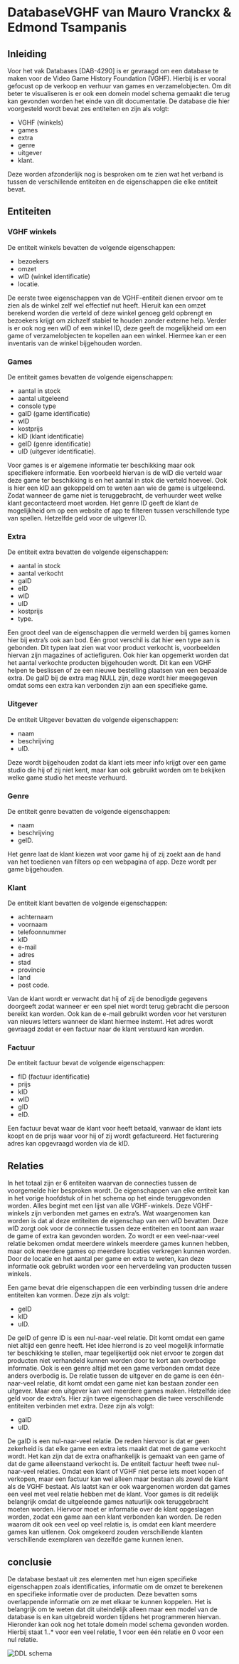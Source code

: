 # DatabaseVGHF van Mauro Vranckx & Edmond Tsampanis
## Inleiding
Voor het vak Databases [DAB-4290] is er gevraagd om een database te maken voor de Video Game History Foundation (VGHF). Hierbij is er vooral gefocust op de verkoop en verhuur van games en verzamelobjecten. Om dit beter te visualiseren is er ook een domein model schema gemaakt die terug kan gevonden worden het einde van dit documentatie. De database die hier voorgesteld wordt bevat zes entiteiten en zijn als volgt: 
-	VGHF (winkels)
-	games
-	extra
-	genre 
-	uitgever 
-	klant.

Deze worden afzonderlijk nog is besproken om te zien wat het verband is tussen de verschillende entiteiten en de eigenschappen die elke entiteit bevat. 

## Entiteiten
### VGHF winkels
De entiteit winkels bevatten de volgende eigenschappen: 
-	bezoekers 
-	omzet
-	wID (winkel identificatie) 
-	locatie.

De eerste twee eigenschappen van de VGHF-entiteit dienen ervoor om te zien als de winkel zelf wel effectief nut heeft. Hieruit kan een omzet berekend worden die verteld of deze winkel genoeg geld opbrengt en bezoekers krijgt om zichzelf stabiel te houden zonder externe help. Verder is er ook nog een wID of een winkel ID, deze geeft de mogelijkheid om een game of verzamelobjecten te kopellen aan een winkel. Hiermee kan er een inventaris van de winkel bijgehouden worden.

### Games
De entiteit games bevatten de volgende eigenschappen:
-	aantal in stock
-	aantal uitgeleend
-	console type 
-	gaID (game identificatie)
-	wID
-	kostprijs
-	kID (klant identificatie)
-	geID (genre identificatie)
-	uID (uitgever identificatie).	

Voor games is er algemene informatie ter beschikking maar ook specifiekere informatie. Een voorbeeld hiervan is de wID die verteld waar deze game ter beschikking is en het aantal in stok die verteld hoeveel. Ook is hier een kID aan gekoppeld om te weten aan wie de game is uitgeleend. Zodat wanneer de game niet is teruggebracht, de verhuurder weet welke klant gecontacteerd moet worden. Het genre ID geeft de klant de mogelijkheid om op een website of app te filteren tussen verschillende type van spellen. Hetzelfde geld voor de uitgever ID.

### Extra
De entiteit extra bevatten de volgende eigenschappen:
-	aantal in stock
-	aantal verkocht
-	gaID 	
-	eID 
-	wID 
-	uID	
-	kostprijs
-	type.

Een groot deel van de eigenschappen die vermeld werden bij games komen hier bij extra’s ook aan bod. Eén groot verschil is dat hier een type aan is gebonden. Dit typen laat zien wat voor product verkocht is, voorbeelden hiervan zijn magazines of actiefiguren. Ook hier kan opgemerkt worden dat het aantal verkochte producten bijgehouden wordt. Dit kan een VGHF helpen te beslissen of ze een nieuwe bestelling plaatsen van een bepaalde extra. De gaID bij de extra mag NULL zijn, deze wordt hier meegegeven omdat soms een extra kan verbonden zijn aan een specifieke game.

### Uitgever
De entiteit Uitgever bevatten de volgende eigenschappen:
-	naam
-	beschrijving
-	uID.

Deze wordt bijgehouden zodat da klant iets meer info krijgt over een game studio die hij of zij niet kent, maar kan ook gebruikt worden om te bekijken welke game studio het meeste verhuurd. 

### Genre
De entiteit genre bevatten de volgende eigenschappen:
-	naam
-	beschrijving
-	geID.

Het genre laat de klant kiezen wat voor game hij of zij zoekt aan de hand van het toedienen van filters op een webpagina of app. Deze wordt per game bijgehouden. 

### Klant
De entiteit klant bevatten de volgende eigenschappen:
-	achternaam
-	voornaam
-	telefoonnummer
-	kID
-	e-mail
-	adres
-	stad
-	provincie
-	land
-	post code.

Van de klant wordt er verwacht dat hij of zij de benodigde gegevens doorgeeft zodat wanneer er een spel niet wordt terug gebracht die persoon bereikt kan worden. Ook kan de e-mail gebruikt worden voor het versturen van nieuws letters wanneer de klant hiermee instemt. Het adres wordt gevraagd zodat er een factuur naar de klant verstuurd kan worden.  

### Factuur 
De entiteit factuur bevat de volgende eigenschappen:
-	fID (factuur identificatie)
-	prijs
-	kID
-	wID
-	gID
-	eID.

Een factuur bevat waar de klant voor heeft betaald, vanwaar de klant iets koopt en de prijs waar voor hij of zij wordt gefactureerd. Het facturering adres kan opgevraagd worden via de kID.  

## Relaties 
In het totaal zijn er 6 entiteiten waarvan de connecties tussen de voorgemelde hier besproken wordt. De eigenschappen van elke entiteit kan in het vorige hoofdstuk of in het schema op het einde teruggevonden worden. Alles begint met een lijst van alle VGHF-winkels. Deze VGHF-winkels zijn verbonden met games en extra’s. Wat waargenomen kan worden is dat al deze entiteiten de eigenschap van een wID bevatten. Deze wID zorgt ook voor de connectie tussen deze entiteiten en toont aan waar de game of extra kan gevonden worden. Zo wordt er een veel-naar-veel relatie bekomen omdat meerdere winkels meerdere games kunnen hebben, maar ook meerdere games op meerdere locaties verkregen kunnen worden. Door de locatie en het aantal per game en extra te weten, kan deze informatie ook gebruikt worden voor een herverdeling van producten tussen winkels.

Een game bevat drie eigenschappen die een verbinding tussen drie andere entiteiten kan vormen. Deze zijn als volgt:
-	geID
-	kID 
-	uID. 

De geID of genre ID is een nul-naar-veel relatie. Dit komt omdat een game niet altijd een genre heeft. Het idee hierrond is zo veel mogelijk informatie ter beschikking te stellen, maar tegelijkertijd ook niet ervoor te zorgen dat producten niet verhandeld kunnen worden door te kort aan overbodige informatie. Ook is een genre altijd met een game verbonden omdat deze anders overbodig is. De relatie tussen de uitgever en de game is een één-naar-veel relatie, dit komt omdat een game niet kan bestaan zonder een uitgever. Maar een uitgever kan wel meerdere games maken. 
Hetzelfde idee geld voor de extra’s. Hier zijn twee eigenschappen die twee verschillende entiteiten verbinden met extra. Deze zijn als volgt:
-	gaID
-	uID.

 De gaID is een nul-naar-veel relatie. De reden hiervoor is dat er geen zekerheid is dat elke game een extra iets maakt dat met de game verkocht wordt. Het kan zijn dat de extra onafhankelijk is gemaakt van een game of dat de game alleenstaand verkocht is. 
De entiteit factuur heeft twee nul-naar-veel relaties. Omdat een klant of VGHF niet perse iets moet kopen of verkopen, maar een factuur kan wel alleen maar bestaan als zowel de klant als de VGHF bestaat. 
Als laatst kan er ook waargenomen worden dat games een veel met veel relatie hebben met de klant. Voor games is dit redelijk belangrijk omdat de uitgeleende games natuurlijk ook teruggebracht moeten worden. Hiervoor moet er informatie over de klant opgeslagen worden, zodat een game aan een klant verbonden kan worden. De reden waarom dit ook een veel op veel relatie is, is omdat een klant meerdere games kan uitlenen. Ook omgekeerd zouden verschillende klanten verschillende exemplaren van dezelfde game kunnen lenen. 

## conclusie 
De database bestaat uit zes elementen met hun eigen specifieke eigenschappen zoals identificaties, informatie om de omzet te berekenen en specifieke informatie over de producten. Deze bevatten soms overlappende informatie om ze met elkaar te kunnen koppelen. Het is belangrijk om te weten dat dit uiteindelijk alleen maar een model van de database is en kan uitgebreid worden tijdens het programmeren hiervan. Hieronder kan ook nog het totale domein model schema gevonden worden. Hierbij staat 1..* voor een veel relatie, 1 voor een één relatie en 0 voor een nul relatie.  

![DDL schema](VGHFdatabase.drawio.png)
